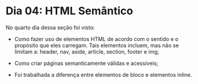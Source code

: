 # Dia 04: HTML Semântico

No quarto dia dessa seção foi visto:

- Como fazer uso de elementos HTML de acordo com o sentido e o propósito que eles carregam. Tais elementos incluem, mas não se limitam a: header, nav, aside, article, section, footer e img;

- Como criar páginas semanticamente válidas e acessíveis;

- Foi trabalhada a diferença entre elementos de bloco e elementos inline.

